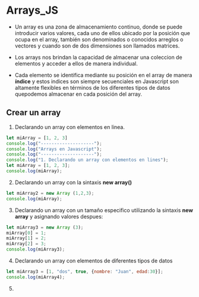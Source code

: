 # Arrays_JS

- Un array es una zona de almacenamiento continuo, donde se puede introducir varios valores, cada uno de ellos ubicado por la posición que ocupa en el array, también son denominados o conocidos arreglos o vectores y cuando son de dos dimensiones son llamados matrices.

- Los arrays nos brindan la capacidad de almacenar una coleccion de elementos y acceder a ellos de manera individual. 

- Cada elemento se identifica mediante su posición en el array de manera **índice** y estos indices son siempre secuenciales en Javascript son altamente flexibles en términos de los diferentes tipos de datos quepodemos almacenar en cada posición del array.

## Crear un array 

1. Declarando un array con elementos en linea.

```Javascript
let miArray = [1, 2, 3]
console.log("--------------------");
console.log("Arrays en Javascript");
console.log("--------------------");
console.log("1. Declarando un array con elementos en lines");
let miArray = [1, 2, 3];
console.log(miArray);
```

2. Declarando un array con la sintaxis **new array()**

```Javascript
let miArray2 = new Array (1,2,3);
console.log(miArray);
```

3. Declarando un array con un tamaño especifico utilizando la sintaxis **new array** y asignando valores despues:

```Javascript
let miArray3 = new Array (3);
miArray[0] = 1;
miArray[1] = 2;
miArray[2] = 3;
console.log(miArray3);
```

4. Declarando un array con elementos de diferentes tipos de datos

```Javascript
let miArray3 = [1, "dos", true, {nombre: "Juan", edad:30}];
console.log(miArray4);
```

5. 
